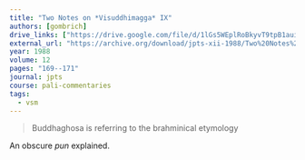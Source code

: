 ```yaml
---
title: "Two Notes on *Visuddhimagga* IX"
authors: [gombrich]
drive_links: ["https://drive.google.com/file/d/1lGs5WEplRoBkyvT9tpB1auinll5mSBiy/view?usp=drivesdk"]
external_url: "https://archive.org/download/jpts-xii-1988/Two%20Notes%20on%20Visuddhimagga%20IX%20-%20Richard%20Gombrich_text.pdf"
year: 1988
volume: 12
pages: "169--171"
journal: jpts
course: pali-commentaries
tags:
  - vsm
---
```


> Buddhaghosa is referring to the brahminical etymology

An obscure *pun* explained.
